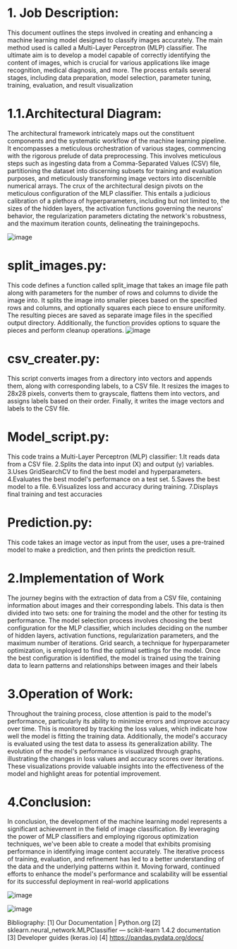# 1. Job Description:
This document outlines the steps involved in creating and enhancing a machine learning model designed to classify images accurately. The main method used is called a Multi-Layer Perceptron (MLP) classifier. The ultimate aim is to develop a model capable of correctly identifying the content of images, which is crucial for various applications like image recognition, medical diagnosis, and more. The process entails several stages, including data preparation, model selection, parameter tuning, training, evaluation, and result visualization
# 1.1.Architectural Diagram:
The architectural framework intricately maps out the constituent components and the systematic workflow of the machine learning pipeline. It encompasses a meticulous orchestration of various stages, commencing with the rigorous prelude of data preprocessing. This involves meticulous steps such as ingesting data from a Comma-Separated Values (CSV) file, partitioning the dataset into discerning subsets for training and evaluation purposes, and meticulously transforming image vectors into discernible numerical arrays. The crux of the architectural design pivots on the meticulous configuration of the MLP classifier. This entails a judicious calibration of a plethora of hyperparameters, including but not limited to, the sizes of the hidden layers, the activation functions governing the neurons' behavior, the regularization parameters dictating the network's robustness, and the maximum iteration counts, delineating the trainingepochs. 
	
![image](https://github.com/dogukan1047/data_science_project_prod/assets/70372233/86fd8f45-1543-4b19-abd5-bb94c0a00a20)

# split_images.py: 
This code defines a function called split_image that takes an image file path along with parameters for the number of rows and columns to divide the image into. It splits the image into smaller pieces based on the specified rows and columns, and optionally squares each piece to ensure uniformity. The resulting pieces are saved as separate image files in the specified output directory. Additionally, the function provides options to square the pieces and perform cleanup operations.
![image](https://github.com/dogukan1047/data_science_project_prod/assets/70372233/e2957ada-887c-489b-be9c-96c9ee595354)

# csv_creater.py:
This script converts images from a directory into vectors and appends them, along with corresponding labels, to a CSV file. It resizes the images to 28x28 pixels, converts them to grayscale, flattens them into vectors, and assigns labels based on their order. Finally, it writes the image vectors and labels to the CSV file.
	
# Model_script.py:
This code trains a Multi-Layer Perceptron (MLP) classifier:
1.It reads data from a CSV file.
2.Splits the data into input (X) and output (y) variables.
3.Uses GridSearchCV to find the best model and hyperparameters.
4.Evaluates the best model's performance on a test set.
5.Saves the best model to a file.
6.Visualizes loss and accuracy during training.
7.Displays final training and test accuracies

# Prediction.py:
This code takes an image vector as input from the user, uses a pre-trained model to  make a prediction, and then prints the prediction result.
# 2.Implementation of Work
The journey begins with the extraction of data from a CSV file, containing information about images and their corresponding labels. This data is then divided into two sets: one for training the model and the other for testing its performance. The model selection process involves choosing the best configuration for the MLP classifier, which includes deciding on the number of hidden layers, activation functions, regularization parameters, and the maximum number of iterations. Grid search, a technique for hyperparameter optimization, is employed to find the optimal settings for the model. Once the best configuration is identified, the model is trained using the training data to learn patterns and relationships between images and their labels
# 3.Operation of Work:
Throughout the training process, close attention is paid to the model's performance, particularly its ability to minimize errors and improve accuracy over time. This is monitored by tracking the loss values, which indicate how well the model is fitting the training data. Additionally, the model's accuracy is evaluated using the test data to assess its generalization ability. The evolution of the model's performance is visualized through graphs, illustrating the changes in loss values and accuracy scores over iterations. These visualizations provide valuable insights into the effectiveness of the model and highlight areas for potential improvement.
# 4.Conclusion:
In conclusion, the development of the machine learning model represents a significant achievement in the field of image classification. By leveraging the power of MLP classifiers and employing rigorous optimization techniques, we've been able to create a model that exhibits promising performance in identifying image content accurately. The iterative process of training, evaluation, and refinement has led to a better understanding of the data and the underlying patterns within it. Moving forward, continued efforts to enhance the model's performance and scalability will be essential for its successful deployment in real-world applications

 
![image](https://github.com/dogukan1047/data_science_project_prod/assets/70372233/a9e2a859-1c53-490e-a78a-0b986bfa744a)


 
![image](https://github.com/dogukan1047/data_science_project_prod/assets/70372233/5f267b4e-4f57-4e02-9f7c-c520c3550a35)

Bibliography:
[1] Our Documentation | Python.org
[2] sklearn.neural_network.MLPClassifier — scikit-learn 1.4.2 documentation
[3] Developer guides (keras.io)
[4] https://pandas.pydata.org/docs/


